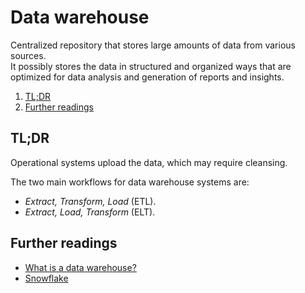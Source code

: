 # Data warehouse

Centralized repository that stores large amounts of data from various sources.<br/>
It possibly stores the data in structured and organized ways that are optimized for data analysis and generation of
reports and insights.

1. [TL;DR](#tldr)
1. [Further readings](#further-readings)

## TL;DR

Operational systems upload the data, which may require cleansing.

The two main workflows for data warehouse systems are:

- _Extract, Transform, Load_ (ETL).
- _Extract, Load, Transform_ (ELT).

<!-- Uncomment if used
<details>
  <summary>Setup</summary>

```sh
```

</details>
-->

<!-- Uncomment if used
<details>
  <summary>Usage</summary>

```sh
```

</details>
-->

<!-- Uncomment if used
<details>
  <summary>Real world use cases</summary>

```sh
```

</details>
-->

## Further readings

- [What is a data warehouse?]
- [Snowflake]

<!--
  Reference
  ═╬═Time══
  -->

<!-- In-article sections -->
<!-- Knowledge base -->
[snowflake]: snowflake/README.md

<!-- Files -->
<!-- Others -->
[What is a data warehouse?]: https://www.ibm.com/think/topics/data-warehouse
